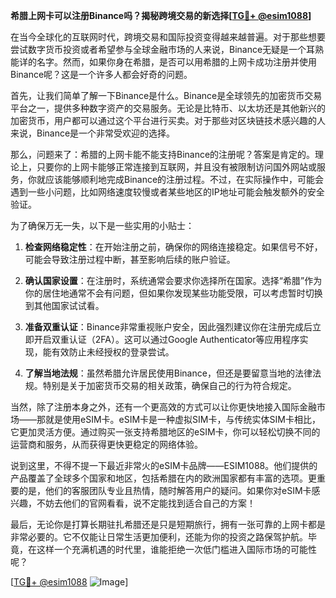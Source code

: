 **希腊上网卡可以注册Binance吗？揭秘跨境交易的新选择[[TG💪+ @esim1088](https://t.me/s/esim1088)]**

在当今全球化的互联网时代，跨境交易和国际投资变得越来越普遍。对于那些想要尝试数字货币投资或者希望参与全球金融市场的人来说，Binance无疑是一个耳熟能详的名字。然而，如果你身在希腊，是否可以用希腊的上网卡成功注册并使用Binance呢？这是一个许多人都会好奇的问题。

首先，让我们简单了解一下Binance是什么。Binance是全球领先的加密货币交易平台之一，提供多种数字资产的交易服务。无论是比特币、以太坊还是其他新兴的加密货币，用户都可以通过这个平台进行买卖。对于那些对区块链技术感兴趣的人来说，Binance是一个非常受欢迎的选择。

那么，问题来了：希腊的上网卡能不能支持Binance的注册呢？答案是肯定的。理论上，只要你的上网卡能够正常连接到互联网，并且没有被限制访问国外网站或服务，你就应该能够顺利地完成Binance的注册过程。不过，在实际操作中，可能会遇到一些小问题，比如网络速度较慢或者某些地区的IP地址可能会触发额外的安全验证。

为了确保万无一失，以下是一些实用的小贴士：

1. **检查网络稳定性**：在开始注册之前，确保你的网络连接稳定。如果信号不好，可能会导致注册过程中断，甚至影响后续的账户验证。

2. **确认国家设置**：在注册时，系统通常会要求你选择所在国家。选择“希腊”作为你的居住地通常不会有问题，但如果你发现某些功能受限，可以考虑暂时切换到其他国家试试看。

3. **准备双重认证**：Binance非常重视账户安全，因此强烈建议你在注册完成后立即开启双重认证（2FA）。这可以通过Google Authenticator等应用程序实现，能有效防止未经授权的登录尝试。

4. **了解当地法规**：虽然希腊允许居民使用Binance，但还是要留意当地的法律法规。特别是关于加密货币交易的相关政策，确保自己的行为符合规定。

当然，除了注册本身之外，还有一个更高效的方式可以让你更快地接入国际金融市场——那就是使用eSIM卡。eSIM卡是一种虚拟SIM卡，与传统实体SIM卡相比，它更加灵活方便。通过购买一张支持希腊地区的eSIM卡，你可以轻松切换不同的运营商和服务，从而获得更快更稳定的网络体验。

说到这里，不得不提一下最近非常火的eSIM卡品牌——ESIM1088。他们提供的产品覆盖了全球多个国家和地区，包括希腊在内的欧洲国家都有丰富的选项。更重要的是，他们的客服团队专业且热情，随时解答用户的疑问。如果你对eSIM卡感兴趣，不妨去他们的官网看看，说不定能找到适合自己的方案！

最后，无论你是打算长期驻扎希腊还是只是短期旅行，拥有一张可靠的上网卡都是非常必要的。它不仅能让日常生活更加便利，还能为你的投资之路保驾护航。毕竟，在这样一个充满机遇的时代里，谁能拒绝一次低门槛进入国际市场的可能性呢？

[[TG💪+ @esim1088](https://t.me/s/esim1088) ![Image](https://i.postimg.cc/4NQfJmqS/Snipaste-2025-05-13-00-14-12.png)]